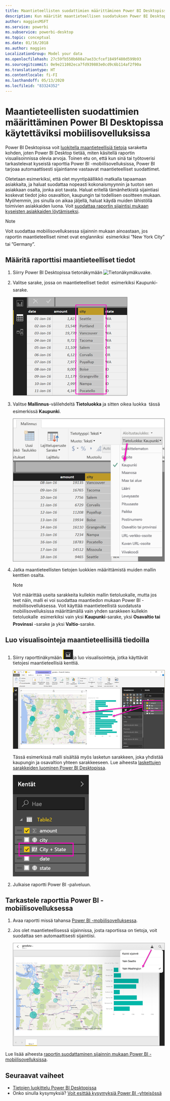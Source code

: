 ```yaml
---
title: Maantieteellisten suodattimien määrittäminen Power BI Desktopissa mobiilisovelluksille
description: Kun määrität maantieteellisen suodatuksen Power BI Desktopissa olevassa mallissasi, voit suodattaa tietoja sijainnillesi automaattisesti Power BI -mobiilisovelluksissa.
author: maggiesMSFT
ms.service: powerbi
ms.subservice: powerbi-desktop
ms.topic: conceptual
ms.date: 01/16/2018
ms.author: maggies
LocalizationGroup: Model your data
ms.openlocfilehash: 27c59fb550b608a7ae33cfcef1849f480d599b93
ms.sourcegitcommit: 0e9e211082eca7fd939803e0cd9c6b114af2f90a
ms.translationtype: HT
ms.contentlocale: fi-FI
ms.lasthandoff: 05/13/2020
ms.locfileid: "83324352"
---
```

# <a name="set-geographic-filters-in-power-bi-desktop-for-use-in-the-mobile-app"></a>Maantieteellisten suodattimien määrittäminen Power BI Desktopissa käytettäviksi mobiilisovelluksissa
Power BI Desktopissa voit [luokitella maantieteellisiä tietoja](desktop-data-categorization.md) saraketta kohden, joten Power BI Desktop tietää, miten käsitellä raportin visualisoinnissa olevia arvoja. Toinen etu on, että kun sinä tai työtoverisi tarkastelevat kyseistä raporttia Power BI -mobiilisovelluksissa, Power BI tarjoaa automaattisesti sijaintianne vastaavat maantieteelliset suodattimet. 

Oletetaan esimerkiksi, että olet myyntipäällikkö matkalla tapaamaan asiakkaita, ja haluat suodattaa nopeasti kokonaismyynnin ja tuoton sen asiakkaan osalta, jonka aiot tavata. Haluat eritellä tämänhetkistä sijaintiasi koskevat tiedot joko osavaltion, kaupungin tai todellisen osoitteen mukaan. Myöhemmin, jos sinulla on aikaa jäljellä, haluat käydä muiden lähistöllä toimivien asiakkaiden luona. Voit [suodattaa raportin sijaintisi mukaan kyseisten asiakkaiden löytämiseksi](../consumer/mobile/mobile-apps-geographic-filtering.md).

> [!NOTE]
> Voit suodattaa mobiilisovelluksessa sijainnin mukaan ainoastaan, jos raportin maantieteelliset nimet ovat englanniksi &#150; esimerkiksi ”New York City” tai ”Germany”.
> 
> 

## <a name="identify-geographic-data-in-your-report"></a>Määritä raporttisi maantieteelliset tiedot
1. Siirry Power BI Desktopissa tietonäkymään ![Tietonäkymäkuvake](media/desktop-mobile-geofiltering/pbi_desktop_data_icon.png).
2. Valitse sarake, jossa on maantieteelliset tiedot &#151; esimerkiksi Kaupunki-sarake.
   
    ![Kaupunki-sarake](media/desktop-mobile-geofiltering/power-bi-desktop-geo-column.png)
3. Valitse **Mallinnus**-välilehdeltä **Tietoluokka** ja sitten oikea luokka &#151; tässä esimerkissä **Kaupunki**.
   
    ![Tietoluokkaruutu](media/desktop-mobile-geofiltering/power-bi-desktop-geo-category.png)
4. Jatka maantieteellisten tietojen luokkien määrittämistä muiden mallin kenttien osalta. 
   
   > [!NOTE]
   > Voit määrittää useita sarakkeita kullekin mallin tietoluokalle, mutta jos teet näin, malli ei voi suodattaa maantiedon mukaan Power BI -mobiilisovelluksessa. Voit käyttää maantieteellistä suodatusta mobiilisovelluksissa määrittämällä vain yhden sarakkeen kullekin tietoluokalle &#151; esimerkiksi vain yksi **Kaupunki**-sarake, yksi **Osavaltio tai Provinssi** -sarake ja yksi **Valtio**-sarake. 
   > 
   > 

## <a name="create-visuals-with-your-geographic-data"></a>Luo visualisointeja maantieteellisillä tiedoilla
1. Siirry raporttinäkymään ![Raporttinäkymän kuvake](media/desktop-mobile-geofiltering/power-bi-desktop-report-icon.png)ja luo visualisointeja, jotka käyttävät tietojesi maantieteellisiä kenttiä. 
   
    ![Raportti, jossa kartta](media/desktop-mobile-geofiltering/power-bi-desktop-geo-report.png)
   
    Tässä esimerkissä malli sisältää myös lasketun sarakkeen, joka yhdistää kaupungin ja osavaltion yhteen sarakkeeseen. Lue aiheesta [laskettujen sarakkeiden luominen Power BI Desktopissa](desktop-calculated-columns.md).
   
    ![Kaupunki + Osavaltio -kenttä](media/desktop-mobile-geofiltering/power-bi-desktop-city-state-column.png)
2. Julkaise raportti Power BI -palveluun.

## <a name="view-the-report-in-power-bi-mobile-app"></a>Tarkastele raporttia Power BI -mobiilisovelluksessa
1. Avaa raportti missä tahansa [Power BI -mobiilisovelluksessa](../consumer/mobile/mobile-apps-for-mobile-devices.md).
2. Jos olet maantieteellisessä sijainnissa, josta raportissa on tietoja, voit suodattaa sen automaattisesti sijaintiisi.
   
    ![Mobiilisovelluksen Geo-suodatin](media/desktop-mobile-geofiltering/power-bi-mobile-geo-map-set-filter.png)

Lue lisää aiheesta [raportin suodattaminen sijainnin mukaan Power BI -mobiilisovelluksissa](../consumer/mobile/mobile-apps-geographic-filtering.md).

## <a name="next-steps"></a>Seuraavat vaiheet
* [Tietojen luokittelu Power BI Desktopissa](desktop-data-categorization.md)  
* Onko sinulla kysymyksiä? [Voit esittää kysymyksiä Power BI -yhteisössä](https://community.powerbi.com/)
